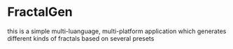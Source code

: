 # FractalGen
this is a simple multi-luanguage, multi-platform application which generates different kinds of fractals based on several presets
